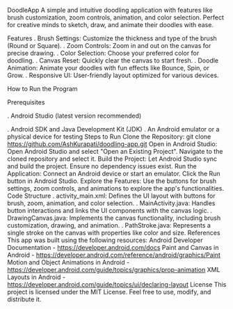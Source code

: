 DoodleApp
A simple and intuitive doodling application with features like brush customization, zoom controls, animation, and color selection. Perfect for creative minds to sketch, draw, and animate their doodles with ease.

Features
. Brush Settings: Customize the thickness and type of the brush (Round or Square).
. Zoom Controls: Zoom in and out on the canvas for precise drawing.
. Color Selection: Choose your preferred color for doodling.
. Canvas Reset: Quickly clear the canvas to start fresh.
. Doodle Animation: Animate your doodles with fun effects like Bounce, Spin, or Grow.
. Responsive UI: User-friendly layout optimized for various devices.

How to Run the Program

Prerequisites

. Android Studio (latest version recommended)

. Android SDK and Java Development Kit (JDK)
. An Android emulator or a physical device for testing
Steps to Run
Clone the Repository:
git clone https://github.com/AshKurapati/doodling-app.git
Open in Android Studio:
Open Android Studio and select "Open an Existing Project".
Navigate to the cloned repository and select it.
Build the Project:
Let Android Studio sync and build the project. Ensure no dependency issues exist.
Run the Application:
Connect an Android device or start an emulator.
Click the Run button in Android Studio.
Explore the Features:
Use the buttons for brush settings, zoom controls, and animations to explore the app's functionalities.
Code Structure
. activity_main.xml: Defines the UI layout with buttons for brush, zoom, animation, and color selection.
. MainActivity.java: Handles button interactions and links the UI components with the canvas logic.
. DrawingCanvas.java: Implements the canvas functionality, including brush customization, drawing, and animation.
. PathStroke.java: Represents a single stroke on the canvas with properties like color and size.
References
This app was built using the following resources:
Android Developer Documentation - https://developer.android.com/docs
Paint and Canvas in Android - https://developer.android.com/reference/android/graphics/Paint
Motion and Object Animations in Android - https://developer.android.com/guide/topics/graphics/prop-animation
XML Layouts in Android - https://developer.android.com/guide/topics/ui/declaring-layout
License
This project is licensed under the MIT License. Feel free to use, modify, and distribute it.
